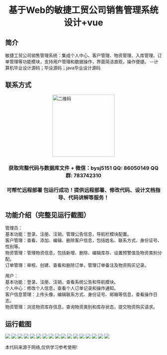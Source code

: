 <p><h1 align="center">基于Web的敏捷工贸公司销售管理系统设计+vue</h1></p>

## 简介
敏捷工贸公司销售管理系统：集成个人中心、客户管理、物资管理、入库管理、订单管理等功能模块，支持用户管理和数据操作，界面简洁直观，操作便捷。    --计算机毕业设计源码；毕设源码；java毕业设计源码


## 联系方式
<img src="https://bs-1329754181.cos.ap-shanghai.myqcloud.com/wx.jpg" alt="二维码" style="display: block; margin: 0 auto;" width="200px">
<p><h3 align="center">获取完整代码与数据库文件 + 微信：bysj5151 QQ: 86050149 QQ群: 783742310</h3></p>
<p><h3 align="center">可帮忙远程部署 包运行成功！提供远程部署、修改代码、设计文档指导、代码讲解等服务！</h3></p>

## 功能介绍（完整见运行截图）
管理员：  
基本功能：登录、注册、注销，管理公告信息，导航栏模块配置。  
客户管理：查看、添加、编辑、删除客户信息，包括姓名、联系方式、身份证号、性别等。  
物资管理：管理物资信息，包括新增、删除、编辑库存、设置预警值及物资类别分配。  
订单管理：审核、创建、查看和删除订单，管理订单备注及物资购买记录。  

用户：  
基本功能：登录、注册、注销，查看系统公告和导航模块。  
个人中心：修改个人信息，查看个人订单记录和操作通知。  
客户信息管理：上传头像，编辑联系方式、身份证号、邮箱等信息，查看操作日志。  
物资管理：浏览物资库存信息，查询物资类别和库存状态，提交物资购买请求。


## 运行截图
![](https://bs-1329754181.cos.ap-shanghai.myqcloud.com/ssm/AgileTradeSalesManagementSystem/img/001.jpg)
![](https://bs-1329754181.cos.ap-shanghai.myqcloud.com/ssm/AgileTradeSalesManagementSystem/img/002.jpg)
![](https://bs-1329754181.cos.ap-shanghai.myqcloud.com/ssm/AgileTradeSalesManagementSystem/img/003.jpg)
![](https://bs-1329754181.cos.ap-shanghai.myqcloud.com/ssm/AgileTradeSalesManagementSystem/img/004.jpg)
![](https://bs-1329754181.cos.ap-shanghai.myqcloud.com/ssm/AgileTradeSalesManagementSystem/img/005.jpg)
![](https://bs-1329754181.cos.ap-shanghai.myqcloud.com/ssm/AgileTradeSalesManagementSystem/img/006.jpg)
![](https://bs-1329754181.cos.ap-shanghai.myqcloud.com/ssm/AgileTradeSalesManagementSystem/img/007.jpg)
![](https://bs-1329754181.cos.ap-shanghai.myqcloud.com/ssm/AgileTradeSalesManagementSystem/img/008.jpg)
![](https://bs-1329754181.cos.ap-shanghai.myqcloud.com/ssm/AgileTradeSalesManagementSystem/img/009.jpg)
![](https://bs-1329754181.cos.ap-shanghai.myqcloud.com/ssm/AgileTradeSalesManagementSystem/img/010.jpg)
![](https://bs-1329754181.cos.ap-shanghai.myqcloud.com/ssm/AgileTradeSalesManagementSystem/img/011.jpg)
![](https://bs-1329754181.cos.ap-shanghai.myqcloud.com/ssm/AgileTradeSalesManagementSystem/img/012.jpg)
![](https://bs-1329754181.cos.ap-shanghai.myqcloud.com/ssm/AgileTradeSalesManagementSystem/img/013.jpg)
![](https://bs-1329754181.cos.ap-shanghai.myqcloud.com/ssm/AgileTradeSalesManagementSystem/img/014.jpg)
![](https://bs-1329754181.cos.ap-shanghai.myqcloud.com/ssm/AgileTradeSalesManagementSystem/img/015.jpg)
![](https://bs-1329754181.cos.ap-shanghai.myqcloud.com/ssm/AgileTradeSalesManagementSystem/img/016.jpg)
![](https://bs-1329754181.cos.ap-shanghai.myqcloud.com/ssm/AgileTradeSalesManagementSystem/img/017.jpg)

<p>本代码来源于网络,仅供学习参考使用!</p>
